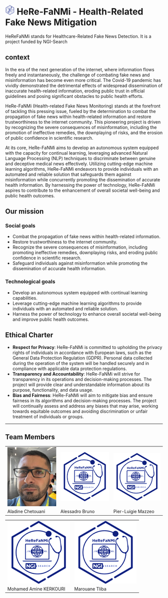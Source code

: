 # <img src="./assests/logo.png" alt="drawing" style="width:30px;"/> HeRe-FaNMi - Health-Related Fake News Mitigation

HeReFaNMi stands for Healthcare-Related Fake News Detection. It is a project funded by NGI-Search 

## context 

In the era of the next generation of the internet, where information flows freely and instantaneously, the challenge of combating fake news and misinformation has become even more critical. The Covid-19 pandemic has vividly demonstrated the detrimental effects of widespread dissemination of inaccurate health-related information, eroding public trust in official guidelines and posing significant obstacles to public health efforts.

HeRe-FaNMi (Health-related Fake News Monitoring) stands at the forefront of tackling this pressing issue, fueled by the determination to combat the propagation of fake news within health-related information and restore trustworthiness to the internet community. This pioneering project is driven by recognizing the severe consequences of misinformation, including the promotion of ineffective remedies, the downplaying of risks, and the erosion of public confidence in scientific research.

At its core, HeRe-FaNMi aims to develop an autonomous system equipped with the capacity for continual learning, leveraging advanced Natural Language Processing (NLP) techniques to discriminate between genuine and deceptive medical news effectively. Utilizing cutting-edge machine learning algorithms, HeRe-FaNMi endeavors to provide individuals with an automated and reliable solution that safeguards them against misinformation while concurrently promoting the dissemination of accurate health information. By harnessing the power of technology, HeRe-FaNMi aspires to contribute to the enhancement of overall societal well-being and public health outcomes.

## Our mission

### Social goals 

- Combat the propagation of fake news within health-related information.
- Restore trustworthiness to the internet community.
- Recognize the severe consequences of misinformation, including promoting ineffective remedies, downplaying risks, and eroding public confidence in scientific research.
- Safeguard individuals against misinformation while promoting the dissemination of accurate health information.

### Technological goals
- Develop an autonomous system equipped with continual learning capabilities.
- Leverage cutting-edge machine learning algorithms to provide individuals with an automated and reliable solution.
- Harness the power of technology to enhance overall societal well-being and improve public health outcomes.

## Ethical Charter

- **Respect for Privacy**: HeRe-FaNMi is committed to upholding the privacy rights of individuals in accordance with European laws, such as the General Data Protection Regulation (GDPR). Personal data collected during the operation of the system will be handled securely and in compliance with applicable data protection regulations.
- **Transparency and Accountability**: HeRe-FaNMi will strive for transparency in its operations and decision-making processes. The project will provide clear and understandable information about its purpose, functionality, and data usage.
- **Bias and Fairness**: HeRe-FaNMi will aim to mitigate bias and ensure fairness in its algorithms and decision-making processes. The project will continually assess and address any biases that may arise, working towards equitable outcomes and avoiding discrimination or unfair treatment of individuals or groups.


---

## Team Members 

<style>
    table.center {
        margin-left: auto;
        margin-right: auto;
    }
</style>
<table  class = "center"> 
    <tr>
        <td><img src="./assests/team/99731c19-d8f1-4bd0-8daf-7fb6c7b1cb26.jpeg" alt="drawing" style="width:200px;"/></td>
        <td><img src="./assests/logo.png" alt="drawing" style="width:200px;"/></td>
        <td><img src="./assests/logo.png" alt="drawing" style="width:200px;"/></td>
    </tr>
    <tr>
        <td>Aladine Chetouani</td>
        <td>Alessadro Bruno</td>
        <td>Pier-Luigie Mazzeo</td>
    </tr>
</table>


<table class = "center" > 
        <tr>
        <td><img src="./assests/logo.png" alt="drawing" style="width:200px;"/></td>
        <td><img src="./assests/logo.png" alt="drawing" style="width:200px;"/></td>
    </tr>
    <tr>
        <td>Mohamed Amine KERKOURI</td>
        <td>Marouane Tliba</td>
    </tr>
</table>
